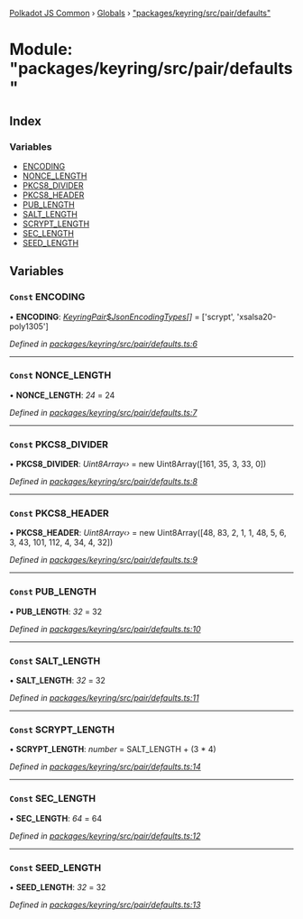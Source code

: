 [Polkadot JS Common](../README.md) › [Globals](../globals.md) › ["packages/keyring/src/pair/defaults"](_packages_keyring_src_pair_defaults_.md)

# Module: "packages/keyring/src/pair/defaults"

## Index

### Variables

* [ENCODING](_packages_keyring_src_pair_defaults_.md#const-encoding)
* [NONCE_LENGTH](_packages_keyring_src_pair_defaults_.md#const-nonce_length)
* [PKCS8_DIVIDER](_packages_keyring_src_pair_defaults_.md#const-pkcs8_divider)
* [PKCS8_HEADER](_packages_keyring_src_pair_defaults_.md#const-pkcs8_header)
* [PUB_LENGTH](_packages_keyring_src_pair_defaults_.md#const-pub_length)
* [SALT_LENGTH](_packages_keyring_src_pair_defaults_.md#const-salt_length)
* [SCRYPT_LENGTH](_packages_keyring_src_pair_defaults_.md#const-scrypt_length)
* [SEC_LENGTH](_packages_keyring_src_pair_defaults_.md#const-sec_length)
* [SEED_LENGTH](_packages_keyring_src_pair_defaults_.md#const-seed_length)

## Variables

### `Const` ENCODING

• **ENCODING**: *[KeyringPair$JsonEncodingTypes](_packages_keyring_src_types_.md#keyringpairjsonencodingtypes)[]* = ['scrypt', 'xsalsa20-poly1305']

*Defined in [packages/keyring/src/pair/defaults.ts:6](https://github.com/polkadot-js/common/blob/e7c665e5/packages/keyring/src/pair/defaults.ts#L6)*

___

### `Const` NONCE_LENGTH

• **NONCE_LENGTH**: *24* = 24

*Defined in [packages/keyring/src/pair/defaults.ts:7](https://github.com/polkadot-js/common/blob/e7c665e5/packages/keyring/src/pair/defaults.ts#L7)*

___

### `Const` PKCS8_DIVIDER

• **PKCS8_DIVIDER**: *Uint8Array‹›* = new Uint8Array([161, 35, 3, 33, 0])

*Defined in [packages/keyring/src/pair/defaults.ts:8](https://github.com/polkadot-js/common/blob/e7c665e5/packages/keyring/src/pair/defaults.ts#L8)*

___

### `Const` PKCS8_HEADER

• **PKCS8_HEADER**: *Uint8Array‹›* = new Uint8Array([48, 83, 2, 1, 1, 48, 5, 6, 3, 43, 101, 112, 4, 34, 4, 32])

*Defined in [packages/keyring/src/pair/defaults.ts:9](https://github.com/polkadot-js/common/blob/e7c665e5/packages/keyring/src/pair/defaults.ts#L9)*

___

### `Const` PUB_LENGTH

• **PUB_LENGTH**: *32* = 32

*Defined in [packages/keyring/src/pair/defaults.ts:10](https://github.com/polkadot-js/common/blob/e7c665e5/packages/keyring/src/pair/defaults.ts#L10)*

___

### `Const` SALT_LENGTH

• **SALT_LENGTH**: *32* = 32

*Defined in [packages/keyring/src/pair/defaults.ts:11](https://github.com/polkadot-js/common/blob/e7c665e5/packages/keyring/src/pair/defaults.ts#L11)*

___

### `Const` SCRYPT_LENGTH

• **SCRYPT_LENGTH**: *number* = SALT_LENGTH + (3 * 4)

*Defined in [packages/keyring/src/pair/defaults.ts:14](https://github.com/polkadot-js/common/blob/e7c665e5/packages/keyring/src/pair/defaults.ts#L14)*

___

### `Const` SEC_LENGTH

• **SEC_LENGTH**: *64* = 64

*Defined in [packages/keyring/src/pair/defaults.ts:12](https://github.com/polkadot-js/common/blob/e7c665e5/packages/keyring/src/pair/defaults.ts#L12)*

___

### `Const` SEED_LENGTH

• **SEED_LENGTH**: *32* = 32

*Defined in [packages/keyring/src/pair/defaults.ts:13](https://github.com/polkadot-js/common/blob/e7c665e5/packages/keyring/src/pair/defaults.ts#L13)*
